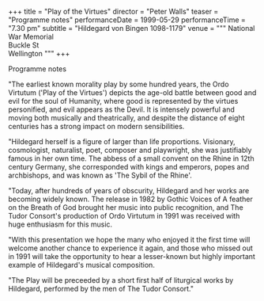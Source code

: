 +++
title = "Play of the Virtues"
director = "Peter Walls"
teaser = "Programme notes"
performanceDate = 1999-05-29
performanceTime = "7.30 pm"
subtitle = "Hildegard von Bingen 1098-1179"
venue = """
National War Memorial  
Buckle St  
Wellington
"""
+++

Programme notes


"The earliest known morality play by some hundred years, the Ordo Virtutum ('Play of the Virtues') depicts the age-old battle between good and evil for the soul of Humanity, where good is represented by the virtues personified, and evil appears as the Devil. It is intensely powerful and moving both musically and theatrically, and despite the distance of eight centuries has a strong impact on modern sensibilities.


"Hildegard herself is a figure of larger than life proportions. Visionary, cosmologist, naturalist, poet, composer and playwright, she was justifiably famous in her own time. The abbess of a small convent on the Rhine in 12th century Germany, she corresponded with kings and emperors, popes and archbishops, and was known as 'The Sybil of the Rhine'.


"Today, after hundreds of years of obscurity, Hildegard and her works are becoming widely known. The release in 1982 by Gothic Voices of A feather on the Breath of God brought her music into public recognition, and The Tudor Consort's production of Ordo Virtutum in 1991 was received with huge enthusiasm for this music.


"With this presentation we hope the many who enjoyed it the first time will welcome another chance to experience it again, and those who missed out in 1991 will take the opportunity to hear a lesser-known but highly important example of Hildegard's musical composition.


"The Play will be preceeded by a short first half of liturgical works by Hildegard, performed by the men of The Tudor Consort."
